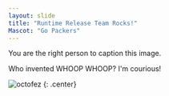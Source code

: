 ```yaml
---
layout: slide
title: "Runtime Release Team Rocks!"
Mascot: "Go Packers"
---
```


You are the right person to caption this image.

Who invented WHOOP WHOOP?  I'm courious!

![octofez](https://octodex.github.com/images/octofez.png)
{: .center}
